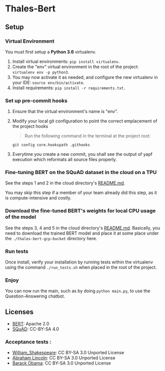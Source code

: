 # Thales-Bert

## Setup

### Virtual Environment

You must first setup a **Python 3.6** virtualenv.
1. Install virtual environments: `pip install virtualenv`.
1. Create the "env" virtual environment in the root of the project: `virtualenv env -p python3`.
1. You may now activate it as needed, and configure the new virtualenv in your IDE: `source env/bin/activate`.
1. Install requirements: `pip install -r requirements.txt.`

### Set up pre-commit hooks
1. Ensure that the virtual environment's name is "env". 
1. Modify your local git configuration to point the correct emplacement of the project hooks
    > Run the following command in the terminal at the project root: 
            
    `git config core.hookspath .githooks`
1. Everytime you create a new commit, you shall see the output of yapf execution which reformats all source files properly. 



### Fine-tuning BERT on the SQuAD dataset in the cloud on a TPU

See the steps 1 and 2 in the cloud directory's [README.md](cloud_scripts/README.md).

You may skip this step if a member of your team already did this step, as it is compute-intensive and costly.

### Download the fine-tuned BERT's weights for local CPU usage of the model

See the steps 3, 4 and 5 in the cloud directory's [README.md](cloud_scripts/README.md). Basically, you need to download the trained BERT model and place it at some place under the `./thales-bert-gcp-bucket` directory here.

### Run tests

Once install, verify your installation by running tests within the virtualenv using the command `./run_tests.sh` when placed in the root of the project.

### Enjoy

You can now run the main, such as by doing `python main.py`, to use the Question-Answering chatbot.

## Licenses

- [BERT](https://github.com/google-research/bert): Apache 2.0
- [SQuAD](https://rajpurkar.github.io/SQuAD-explorer/): CC-BY-SA 4.0
### Acceptance tests :

- [William_Shakespeare](https://en.wikipedia.org/wiki/William_Shakespeare): CC BY-SA 3.0 Unported License
- [Abraham Lincoln](https://en.wikipedia.org/wiki/Abraham_Lincoln): CC BY-SA 3.0 Unported License
- [Barack Obama](https://en.wikipedia.org/wiki/Barack_Obama): CC BY-SA 3.0 Unported License